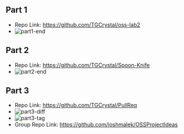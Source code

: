 ## Part 1
- Repo Link: https://github.com/TGCrystal/oss-lab2
- ![part1-end](images/part1-end.png)

## Part 2
- Repo Link: https://github.com/TGCrystal/Spoon-Knife
- ![part2-end](images/part2-end.png)

## Part 3
- Repo Link: https://github.com/TGCrystal/PullReq
- ![part3-diff](images/part3-diff.png)
- ![part3-tag](images/part3-tag.png)
- Group Repo Link: https://github.com/joshmalek/OSSProjectIdeas